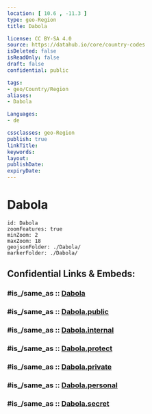 ```yaml
---
location: [ 10.6 , -11.3 ] 
type: geo-Region
title: Dabola

license: CC BY-SA 4.0
source: https://datahub.io/core/country-codes
isDeleted: false
isReadOnly: false
draft: false
confidential: public

tags:
- geo/Country/Region
aliases:
- Dabola

Languages:
- de

cssclasses: geo-Region
publish: true
linkTitle: 
keywords: 
layout: 
publishDate: 
expiryDate: 
---
```


# Dabola

```leaflet
id: Dabola
zoomFeatures: true 
minZoom: 2 
maxZoom: 18
geojsonFolder: ./Dabola/
markerFolder: ./Dabola/
```


## Confidential Links & Embeds: 

### #is_/same_as :: [Dabola](/_Standards/Earth/Continent/Africa/Africa~West/Guinea/Regions~Guinea/Faranah-Region/counties~Faranah/Dabola.md) 

### #is_/same_as :: [Dabola.public](/_public/Earth/Continent/Africa/Africa~West/Guinea/Regions~Guinea/Faranah-Region/counties~Faranah/Dabola.public.md) 

### #is_/same_as :: [Dabola.internal](/_internal/Earth/Continent/Africa/Africa~West/Guinea/Regions~Guinea/Faranah-Region/counties~Faranah/Dabola.internal.md) 

### #is_/same_as :: [Dabola.protect](/_protect/Earth/Continent/Africa/Africa~West/Guinea/Regions~Guinea/Faranah-Region/counties~Faranah/Dabola.protect.md) 

### #is_/same_as :: [Dabola.private](/_private/Earth/Continent/Africa/Africa~West/Guinea/Regions~Guinea/Faranah-Region/counties~Faranah/Dabola.private.md) 

### #is_/same_as :: [Dabola.personal](/_personal/Earth/Continent/Africa/Africa~West/Guinea/Regions~Guinea/Faranah-Region/counties~Faranah/Dabola.personal.md) 

### #is_/same_as :: [Dabola.secret](/_secret/Earth/Continent/Africa/Africa~West/Guinea/Regions~Guinea/Faranah-Region/counties~Faranah/Dabola.secret.md)

